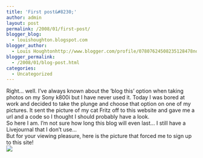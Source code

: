 ```yaml
---
title: 'First post&#8230;'
author: admin
layout: post
permalink: /2008/01/first-post/
blogger_blog:
  - louishoughton.blogspot.com
blogger_author:
  - Louis Houghtonhttp://www.blogger.com/profile/07807624508235128478noreply@blogger.com
blogger_permalink:
  - /2008/01/blog-post.html
categories:
  - Uncategorized
---
```

<div xmlns="http://www.w3.org/1999/xhtml">
  Right&#8230; well. I&#8217;ve always known about the &#8216;blog this&#8217; option when taking photos on my Sony k800i but I have never used it. Today I was bored at work and decided to take the plunge and choose that option on one of my pictures. It sent the picture of my cat Fritz off to this website and gave me a url and a code so I thought I should probably have a look.
</div>

<div xmlns="http://www.w3.org/1999/xhtml">
</div>

<div xmlns="http://www.w3.org/1999/xhtml">
  So here I am. I&#8217;m not sure how long this blog will even last&#8230; I still have a Livejournal that I don&#8217;t use&#8230;
</div>

<div xmlns="http://www.w3.org/1999/xhtml">
</div>

<div xmlns="http://www.w3.org/1999/xhtml">
  But for your viewing pleasure, here is the picture that forced me to sign up to this site!
</div>

<div xmlns="http://www.w3.org/1999/xhtml">
</div>

<div xmlns="http://www.w3.org/1999/xhtml">
  <a href="http://bp0.blogger.com/_rWkf4anKm2w/R5X9PqwLsEI/AAAAAAAAAAM/kJ2Y2CUQLbY/s1600-h/image-upload-143-729620.jpe"><img src="http://bp0.blogger.com/_rWkf4anKm2w/R5X9PqwLsEI/AAAAAAAAAAM/kJ2Y2CUQLbY/s320/image-upload-143-729620.jpe" /></a>
</div>

<div xmlns="http://www.w3.org/1999/xhtml">
  <span style="font-size:+0;"> </div> 
  
  <p>
    </span>
  </p>